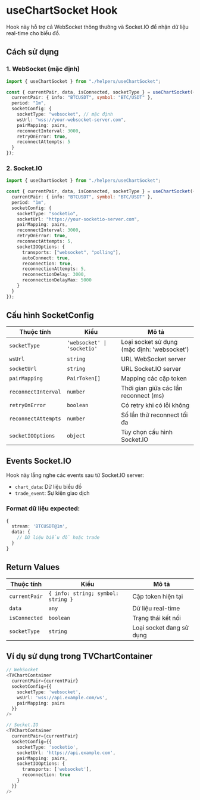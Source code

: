# useChartSocket Hook

Hook này hỗ trợ cả WebSocket thông thường và Socket.IO để nhận dữ liệu real-time cho biểu đồ.

## Cách sử dụng

### 1. WebSocket (mặc định)

```typescript
import { useChartSocket } from "./helpers/useChartSocket";

const { currentPair, data, isConnected, socketType } = useChartSocket({
  currentPair: { info: "BTCUSDT", symbol: "BTC/USDT" },
  period: "1m",
  socketConfig: {
    socketType: "websocket", // mặc định
    wsUrl: "wss://your-websocket-server.com",
    pairMapping: pairs,
    reconnectInterval: 3000,
    retryOnError: true,
    reconnectAttempts: 5
  }
});
```

### 2. Socket.IO

```typescript
import { useChartSocket } from "./helpers/useChartSocket";

const { currentPair, data, isConnected, socketType } = useChartSocket({
  currentPair: { info: "BTCUSDT", symbol: "BTC/USDT" },
  period: "1m",
  socketConfig: {
    socketType: "socketio",
    socketUrl: "https://your-socketio-server.com",
    pairMapping: pairs,
    reconnectInterval: 3000,
    retryOnError: true,
    reconnectAttempts: 5,
    socketIOOptions: {
      transports: ["websocket", "polling"],
      autoConnect: true,
      reconnection: true,
      reconnectionAttempts: 5,
      reconnectionDelay: 3000,
      reconnectionDelayMax: 5000
    }
  }
});
```

## Cấu hình SocketConfig

| Thuộc tính          | Kiểu                        | Mô tả                                       |
| ------------------- | --------------------------- | ------------------------------------------- |
| `socketType`        | `'websocket' \| 'socketio'` | Loại socket sử dụng (mặc định: 'websocket') |
| `wsUrl`             | `string`                    | URL WebSocket server                        |
| `socketUrl`         | `string`                    | URL Socket.IO server                        |
| `pairMapping`       | `PairToken[]`               | Mapping các cặp token                       |
| `reconnectInterval` | `number`                    | Thời gian giữa các lần reconnect (ms)       |
| `retryOnError`      | `boolean`                   | Có retry khi có lỗi không                   |
| `reconnectAttempts` | `number`                    | Số lần thử reconnect tối đa                 |
| `socketIOOptions`   | `object`                    | Tùy chọn cấu hình Socket.IO                 |

## Events Socket.IO

Hook này lắng nghe các events sau từ Socket.IO server:

- `chart_data`: Dữ liệu biểu đồ
- `trade_event`: Sự kiện giao dịch

### Format dữ liệu expected:

```typescript
{
  stream: 'BTCUSDT@1m',
  data: {
    // Dữ liệu biểu đồ hoặc trade
  }
}
```

## Return Values

| Thuộc tính    | Kiểu                               | Mô tả                    |
| ------------- | ---------------------------------- | ------------------------ |
| `currentPair` | `{ info: string; symbol: string }` | Cặp token hiện tại       |
| `data`        | `any`                              | Dữ liệu real-time        |
| `isConnected` | `boolean`                          | Trạng thái kết nối       |
| `socketType`  | `string`                           | Loại socket đang sử dụng |

## Ví dụ sử dụng trong TVChartContainer

```typescript
// WebSocket
<TVChartContainer
  currentPair={currentPair}
  socketConfig={{
    socketType: 'websocket',
    wsUrl: 'wss://api.example.com/ws',
    pairMapping: pairs
  }}
/>

// Socket.IO
<TVChartContainer
  currentPair={currentPair}
  socketConfig={{
    socketType: 'socketio',
    socketUrl: 'https://api.example.com',
    pairMapping: pairs,
    socketIOOptions: {
      transports: ['websocket'],
      reconnection: true
    }
  }}
/>
```

